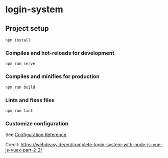 # login-system

## Project setup
```
npm install
```

### Compiles and hot-reloads for development
```
npm run serve
```

### Compiles and minifies for production
```
npm run build
```

### Lints and fixes files
```
npm run lint
```

### Customize configuration
See [Configuration Reference](https://cli.vuejs.org/config/).

Credit: https://webdeasy.de/en/complete-login-system-with-node-js-vue-js-vuex-part-2-2/